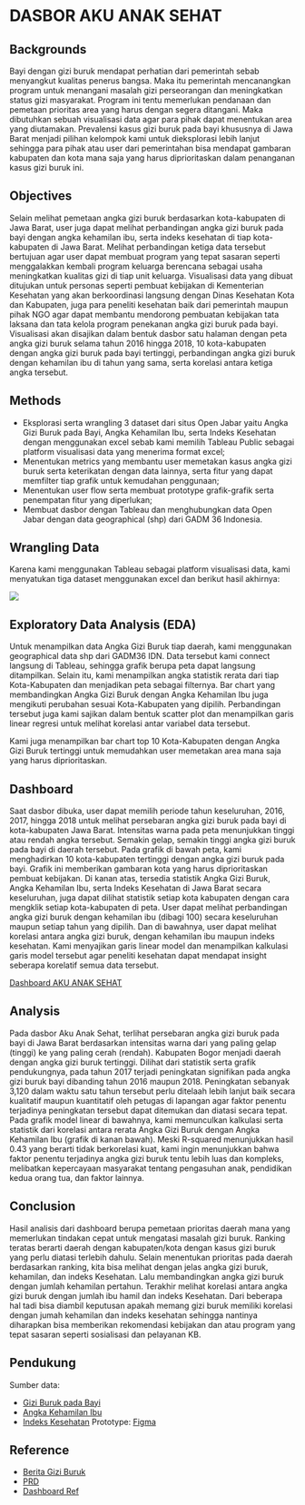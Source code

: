 # **DASBOR AKU ANAK SEHAT**

## **Backgrounds**
  Bayi dengan gizi buruk mendapat perhatian dari pemerintah sebab menyangkut kualitas penerus bangsa. Maka itu pemerintah mencanangkan program untuk menangani masalah gizi perseorangan dan meningkatkan status gizi masyarakat. Program ini tentu memerlukan pendanaan dan pemetaan prioritas area yang harus dengan segera ditangani. Maka dibutuhkan sebuah visualisasi data agar para pihak dapat menentukan area yang diutamakan.
Prevalensi kasus gizi buruk pada bayi khususnya di Jawa Barat menjadi pilihan kelompok kami untuk dieksplorasi lebih lanjut sehingga para pihak atau user dari pemerintahan bisa mendapat gambaran kabupaten dan kota mana saja yang harus diprioritaskan dalam penanganan kasus gizi buruk ini.



## **Objectives**
  Selain melihat pemetaan angka gizi buruk berdasarkan kota-kabupaten di Jawa Barat, user juga dapat melihat perbandingan angka gizi buruk pada bayi dengan angka kehamilan ibu, serta indeks kesehatan di tiap kota-kabupaten di Jawa Barat. Melihat perbandingan ketiga data tersebut bertujuan agar user dapat membuat program yang tepat sasaran seperti menggalakkan kembali program keluarga berencana sebagai usaha meningkatkan kualitas gizi di tiap unit keluarga.
	Visualisasi data yang dibuat ditujukan untuk personas seperti pembuat kebijakan di Kementerian Kesehatan yang akan berkoordinasi langsung dengan Dinas Kesehatan Kota dan Kabupaten, juga para peneliti kesehatan baik dari pemerintah maupun pihak NGO agar dapat membantu mendorong pembuatan kebijakan tata laksana dan tata kelola program penekanan angka gizi buruk pada bayi. Visualisasi akan disajikan dalam bentuk dasbor satu halaman dengan peta angka gizi buruk selama tahun 2016 hingga 2018, 10 kota-kabupaten dengan angka gizi buruk pada bayi tertinggi, perbandingan angka gizi buruk dengan kehamilan ibu di tahun yang sama, serta korelasi antara ketiga angka tersebut.



## **Methods**
- Eksplorasi serta wrangling 3 dataset dari situs Open Jabar yaitu Angka Gizi Buruk pada Bayi, Angka Kehamilan Ibu, serta Indeks Kesehatan dengan menggunakan excel sebab kami memilih Tableau Public sebagai platform visualisasi data yang menerima format excel;
- Menentukan metrics yang membantu user memetakan kasus angka gizi buruk serta keterikatan dengan data lainnya, serta fitur yang dapat memfilter tiap grafik untuk kemudahan penggunaan;
- Menentukan user flow serta membuat prototype grafik-grafik serta penempatan fitur yang diperlukan;
- Membuat dasbor dengan Tableau dan menghubungkan data Open Jabar dengan data geographical (shp) dari GADM 36 Indonesia.



## **Wrangling Data**
Karena kami menggunakan Tableau sebagai platform visualisasi data, kami menyatukan tiga dataset menggunakan excel dan berikut hasil akhirnya:

![](https://drive.google.com/uc?id=1ebAwVMz_NVWjRHBmbIbYMRVUlsRTit4v)


## **Exploratory Data Analysis (EDA)**
Untuk menampilkan data Angka Gizi Buruk tiap daerah, kami menggunakan geographical data shp dari GADM36 IDN. Data tersebut kami connect langsung di Tableau, sehingga grafik berupa peta dapat langsung ditampilkan. Selain itu, kami menampilkan angka statistik rerata dari tiap Kota-Kabupaten dan menjadikan peta sebagai filternya. Bar chart yang membandingkan Angka Gizi Buruk dengan Angka Kehamilan Ibu juga mengikuti perubahan sesuai Kota-Kabupaten yang dipilih. Perbandingan tersebut juga kami sajikan dalam bentuk scatter plot dan menampilkan garis linear regresi untuk melihat korelasi antar variabel data tersebut.

Kami juga menampilkan bar chart top 10 Kota-Kabupaten dengan Angka Gizi Buruk tertinggi untuk memudahkan user memetakan area mana saja yang harus diprioritaskan. 

## **Dashboard**
Saat dasbor dibuka, user dapat memilih periode tahun keseluruhan, 2016, 2017, hingga 2018 untuk melihat persebaran angka gizi buruk pada bayi di kota-kabupaten Jawa Barat. Intensitas warna pada peta menunjukkan tinggi atau rendah angka tersebut. Semakin gelap, semakin tinggi angka gizi buruk pada bayi di daerah tersebut.
	Pada grafik di bawah peta, kami menghadirkan 10 kota-kabupaten tertinggi dengan angka gizi buruk pada bayi. Grafik ini memberikan gambaran kota yang harus diprioritaskan pembuat kebijakan.
	Di kanan atas, tersedia statistik Angka Gizi Buruk, Angka Kehamilan Ibu, serta Indeks Kesehatan di Jawa Barat secara keseluruhan, juga dapat dilihat statistik setiap kota kabupaten dengan cara mengklik setiap kota-kabupaten di peta. User dapat melihat perbandingan angka gizi buruk dengan kehamilan ibu (dibagi 100) secara keseluruhan maupun setiap tahun yang dipilih. Dan di bawahnya, user dapat melihat korelasi antara angka gizi buruk, dengan kehamilan ibu maupun indeks kesehatan. Kami menyajikan garis linear model dan menampilkan kalkulasi garis model tersebut agar peneliti kesehatan dapat mendapat insight seberapa korelatif semua data tersebut.

[](https://drive.google.com/file/d/1LqQtLv3v9A_sXrWAK2O679mp8xszKsAh/view?usp=sharing)
[Dashboard AKU ANAK SEHAT](https://public.tableau.com/app/profile/bow6761/viz/pered/AKUANAKSEHAT)


## **Analysis**
Pada dasbor Aku Anak Sehat, terlihat persebaran angka gizi buruk pada bayi di Jawa Barat berdasarkan intensitas warna dari yang paling gelap (tinggi) ke yang paling cerah (rendah). Kabupaten Bogor menjadi daerah dengan angka gizi buruk tertinggi. Dilihat dari statistik serta grafik pendukungnya, pada tahun 2017 terjadi peningkatan signifikan pada angka gizi buruk bayi dibanding tahun 2016 maupun 2018. Peningkatan sebanyak 3,120 dalam waktu satu tahun tersebut perlu ditelaah lebih lanjut baik secara kualitatif maupun kuantitatif oleh petugas di lapangan agar faktor penentu terjadinya peningkatan tersebut dapat ditemukan dan diatasi secara tepat. Pada grafik model linear di bawahnya, kami memunculkan kalkulasi serta statistik dari korelasi antara rerata Angka Gizi Buruk dengan Angka Kehamilan Ibu (grafik di kanan bawah). Meski R-squared menunjukkan hasil 0.43 yang berarti tidak berkorelasi kuat, kami ingin menunjukkan bahwa faktor penentu terjadinya angka gizi buruk tentu lebih luas dan kompleks, melibatkan kepercayaan masyarakat tentang pengasuhan anak, pendidikan kedua orang tua, dan faktor lainnya.
[](https://drive.google.com/file/d/1C3lRtPyd2jyvUHjQ-z17ITO8GYhcOYj4/view)


## **Conclusion**
Hasil analisis dari dashboard berupa pemetaan prioritas daerah mana yang memerlukan tindakan cepat untuk mengatasi masalah gizi buruk. Ranking teratas berarti daerah dengan kabupaten/kota dengan kasus gizi buruk yang perlu diatasi terlebih dahulu. Selain menentukan prioritas pada daerah berdasarkan ranking, kita bisa melihat dengan jelas angka gizi buruk, kehamilan, dan indeks Kesehatan. Lalu membandingkan angka gizi buruk dengan jumlah kehamilan pertahun. Terakhir melihat korelasi antara angka gizi buruk dengan jumlah ibu hamil dan indeks Kesehatan. Dari beberapa hal tadi bisa diambil keputusan apakah memang gizi buruk memiliki korelasi dengan jumah kehamilan dan indeks kesehatan sehingga nantinya diharapkan bisa memberikan rekomendasi kebijakan dan atau program yang tepat sasaran seperti sosialisasi dan pelayanan KB.


## **Pendukung**

Sumber data:
   - [Gizi Buruk pada Bayi](https://opendata.jabarprov.go.id/id/dataset/jumlah-bayi-bergizi-buruk-berdasarkan-kabupatenkota-di-jawa-barat)
   - [Angka Kehamilan Ibu](https://opendata.jabarprov.go.id/id/dataset/jumlah-ibu-hamil-berdasarkan-kabupatenkota-di-jawa-barat)
   - [Indeks Kesehatan](https://opendata.jabarprov.go.id/id/dataset/indeks-kesehatan-berdasarkan-kabupatenkota-di-jawa-barat)
Prototype: [Figma](https://www.figma.com/file/rmsBXPltBVxcz7l9zXFdqT/PLBI-1-Kelompok-B?node-id=0%3A1)


## **Reference**
- [Berita Gizi Buruk](https://www.suara.com/health/2017/07/21/175333/miris-kasus-gizi-buruk-cuma-berjarak-4-km-dari-istana-batutulis)
- [PRD](https://docs.google.com/document/d/1OGMNvPq3yGQUeCsBurKHuxb64OxJBpL3zH0BxIrOpes/edit?usp=sharing)
- [Dashboard Ref](https://github.com/zak-af/Project-Lab-BI)
